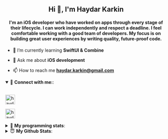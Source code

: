 <h2 align="center">Hi 👋, I'm Haydar Karkin</h2>
<h4 align="center">I'm an iOS developer who have worked on apps through every stage of their lifecycle. I can work independently and respect a deadline. I feel comfortable working with a good team of developers. My focus is on building great user experiences by writing quality, future-proof code.</h4>

- 🌱 I’m currently learning **SwiftUI & Combine**

- 💬 Ask me about **iOS development**

- 📫 How to reach me **haydar.karkin@gmail.com**

<details open> 
 <summary>🔗 <b>Connect with me:</b>: </summary>
<br>
<p align="left">
<a href="https://linkedin.com/in/haydar-karkin" target="blank"><img align="center" src="https://img.shields.io/badge/LinkedIn-0077B5?style=for-the-badge&logo=linkedin&logoColor=white" alt="haydar-karkin" height="30" /></a>
</p>

<p align="left"> <a href="https://twitter.com/haydarkarkin" target="blank"><img src="https://img.shields.io/twitter/follow/haydarkarkin?logo=twitter&style=for-the-badge" height="30" alt="haydarkarkin" /></a> </p>
</details>

<details> 
 <summary>🤖 <b>My programming stats</b>: </summary>
<br>
<!--START_SECTION:waka-->
**I'm a Night 🦉** 

```text
🌞 Morning    10 commits     █░░░░░░░░░░░░░░░░░░░░░░░░   4.88% 
🌆 Daytime    44 commits     █████░░░░░░░░░░░░░░░░░░░░   21.46% 
🌃 Evening    87 commits     ██████████░░░░░░░░░░░░░░░   42.44% 
🌙 Night      64 commits     ███████░░░░░░░░░░░░░░░░░░   31.22%

```
📅 **I'm Most Productive on Sunday** 

```text
Monday       16 commits     ██░░░░░░░░░░░░░░░░░░░░░░░   7.8% 
Tuesday      6 commits      ░░░░░░░░░░░░░░░░░░░░░░░░░   2.93% 
Wednesday    25 commits     ███░░░░░░░░░░░░░░░░░░░░░░   12.2% 
Thursday     29 commits     ███░░░░░░░░░░░░░░░░░░░░░░   14.15% 
Friday       21 commits     ██░░░░░░░░░░░░░░░░░░░░░░░   10.24% 
Saturday     35 commits     ████░░░░░░░░░░░░░░░░░░░░░   17.07% 
Sunday       73 commits     █████████░░░░░░░░░░░░░░░░   35.61%

```


📊 **This Week I Spent My Time On** 

```text
💬 Programming Languages: 
CSV                      38 mins             █████████████████████████   100.0% 
Markdown                 0 secs              ░░░░░░░░░░░░░░░░░░░░░░░░░   0.0%

```

**I Mostly Code in Swift** 

```text
Swift                    16 repos            ██████████████████░░░░░░░   72.73% 
Objective-C              2 repos             ██░░░░░░░░░░░░░░░░░░░░░░░   9.09% 
JavaScript               1 repo              █░░░░░░░░░░░░░░░░░░░░░░░░   4.55% 
HTML                     1 repo              █░░░░░░░░░░░░░░░░░░░░░░░░   4.55% 
Vue                      1 repo              █░░░░░░░░░░░░░░░░░░░░░░░░   4.55%

```



 Last Updated on 12/06/2021
<!--END_SECTION:waka-->
</details>


<details>
<summary>😇 <b>My Github Stats</b>: </summary>
<br>

<p>&nbsp;<img align="center" src="https://github-readme-stats.vercel.app/api?username=haydarkarkin&show_icons=true&locale=en&theme=dark" alt="haydarkarkin" /></p>

<p><img align="center" src="https://github-readme-streak-stats.herokuapp.com/?user=haydarkarkin&theme=dark" alt="haydarkarkin" /></p>
</details>
